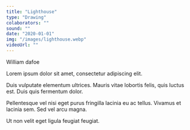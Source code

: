```yaml
---
title: "Lighthouse"
type: "Drawing"
colaborators: ""
sound: ""
date: "2020-01-01"
img: "/images/lighthouse.webp"
videoUrl: ""
---
```


William dafoe

Lorem ipsum dolor sit amet, consectetur adipiscing elit.

Duis vulputate elementum ultrices. Mauris vitae lobortis felis, quis luctus est. Duis quis fermentum dolor. 

Pellentesque vel nisi eget purus fringilla lacinia eu ac tellus. Vivamus et lacinia sem. Sed vel arcu magna. 

Ut non velit eget ligula feugiat feugiat.